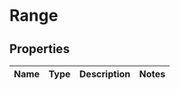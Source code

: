 
# Range

## Properties
| Name | Type | Description | Notes |
| ------------ | ------------- | ------------- | ------------- |



